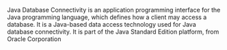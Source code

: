 Java Database Connectivity is an application programming interface for the Java programming language, which defines how a client may access a database. It is a Java-based data access technology used for Java database connectivity. It is part of the Java Standard Edition platform, from Oracle Corporation
